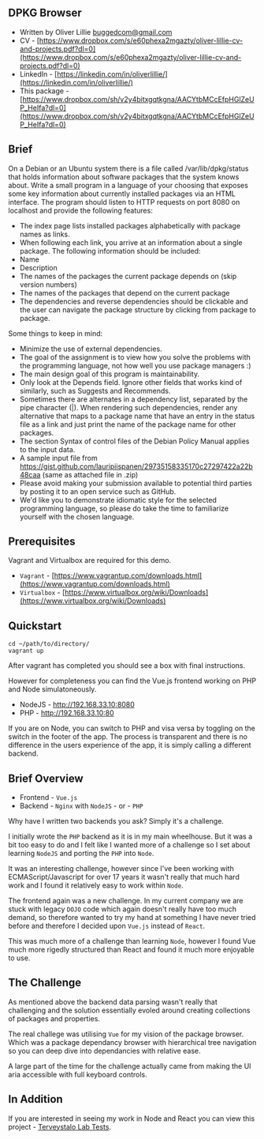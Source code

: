 DPKG Browser
-------------
* Written by Oliver Lillie <buggedcom@gmail.com>    
* CV - [https://www.dropbox.com/s/e60phexa2mgazty/oliver-lillie-cv-and-projects.pdf?dl=0](https://www.dropbox.com/s/e60phexa2mgazty/oliver-lillie-cv-and-projects.pdf?dl=0)
* LinkedIn - [https://linkedin.com/in/oliverlillie/](https://linkedin.com/in/oliverlillie/)
* This package - [https://www.dropbox.com/sh/v2y4bitxgqtkgna/AACYtbMCcEfpHGlZeUP_HeIfa?dl=0](https://www.dropbox.com/sh/v2y4bitxgqtkgna/AACYtbMCcEfpHGlZeUP_HeIfa?dl=0)

Brief
-------------
On a Debian or an Ubuntu system there is a file called /var/lib/dpkg/status that holds information about software packages that the system knows about. Write a small program in a language of your choosing that exposes some key information about currently installed packages via an HTML interface. The program should listen to HTTP requests on port 8080 on localhost and provide the following features:

- The index page lists installed packages alphabetically with package names as links.
- When following each link, you arrive at an information about a single package. The following information should be included:
- Name
- Description
- The names of the packages the current package depends on (skip version numbers)
- The names of the packages that depend on the current package
- The dependencies and reverse dependencies should be clickable and the user can navigate the package structure by clicking from package to package.

Some things to keep in mind:
- Minimize the use of external dependencies.
- The goal of the assignment is to view how you solve the problems with the programming language, not how well you use package managers :)
- The main design goal of this program is maintainability.
- Only look at the Depends field. Ignore other fields that works kind of similarly, such as Suggests and Recommends.
- Sometimes there are alternates in a dependency list, separated by the pipe character (|). When rendering such dependencies, render any alternative that maps to a package name that have an entry in the status file as a link and just print the name of the package name for other packages.
- The section Syntax of control files of the Debian Policy Manual applies to the input data.
- A sample input file from https://gist.github.com/lauripiispanen/29735158335170c27297422a22b48caa (same as attached file in .zip)
- Please avoid making your submission available to potential third parties by posting it to an open service such as GitHub.
- We'd like you to demonstrate idiomatic style for the selected programming language, so please do take the time to familiarize yourself with the chosen language.

Prerequisites
-------------
Vagrant and Virtualbox are required for this demo.

* `Vagrant` - [https://www.vagrantup.com/downloads.html](https://www.vagrantup.com/downloads.html)
* `Virtualbox` - [https://www.virtualbox.org/wiki/Downloads](https://www.virtualbox.org/wiki/Downloads)

Quickstart
-------------
```
cd ~/path/to/directory/
vagrant up
```

After vagrant has completed you should see a box with final instructions.

However for completeness you can find the Vue.js frontend working on PHP and Node simulatoneously. 

* NodeJS - http://192.168.33.10:8080  
* PHP    - http://192.168.33.10:80    

If you are on Node, you can switch to PHP and visa versa by toggling on the switch in the footer of the app. The process is transparent and there is no difference in the users experience of the app, it is simply calling a different backend.

Brief Overview
-------------
* Frontend - `Vue.js`
* Backend  - `Nginx` with `NodeJS` - or - `PHP`

Why have I written two backends you ask? Simply it's a challenge. 

I initially wrote the `PHP` backend as it is in my main wheelhouse. But it was a bit too easy to do and I felt like I wanted more of a challenge so I set about learning `NodeJS` and porting the `PHP` into `Node`.

It was an interesting challenge, however since I've been working with ECMAScript/Javascript for over 17 years it wasn't really that much hard work and I found it relatively easy to work within `Node`.

The frontend again was a new challenge. In my current company we are stuck with legacy `DOJO` code which again doesn't really have too much demand, so therefore wanted to try my hand at something I have never tried before and therefore I decided upon `Vue.js` instead of `React`.

This was much more of a challenge than learning `Node`, however I found Vue much more rigedly structured than React and found it much more enjoyable to use. 

The Challenge
------------
As mentioned above the backend data parsing wasn't really that challenging and the solution essentially evoled around creating collections of packages and properties.

The real challege was utilising `Vue` for my vision of the package browser. Which was a package dependancy browser with hierarchical tree navigation so you can deep dive into dependancies with relative ease.

A large part of the time for the challenge actually came from making the UI aria accessible with full keyboard controls.

In Addition
-----------
If you are interested in seeing my work in Node and React you can view this project - [Terveystalo Lab Tests](https://www.dropbox.com/sh/9jucgxll841olwm/AADQf9qkJQxNVouvIHHxmJrxa?dl=0).